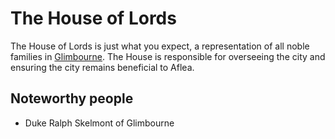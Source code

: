 # The House of Lords

The House of Lords is just what you expect, a representation of all noble families in [Glimbourne](../../Glimbourne/index.md). The House is responsible for overseeing the city and ensuring the city remains beneficial to Aflea.

## Noteworthy people

- Duke Ralph Skelmont of Glimbourne
